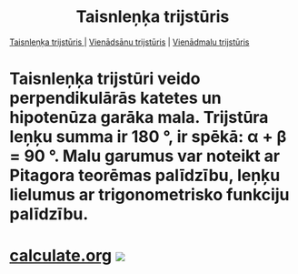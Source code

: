 <!DOCTYPE html>
<html>
<head>
<meta charset=“utf-8”>
<title>Taisnleņķa trijstūris</title>
</head> 
<body> 
<center>
<h1>Taisnleņķa trijstūris</h1>
<style>
body{
background-image:url(1.jpg)
}
</style>
</center>
</body>
<a href="index.html">Taisnleņķa trijstūris </a> | <a href="index2.html">Vienādsānu trijstūris</a> | <a href="index3.html">Vienādmalu trijstūris</a>
<h1>Taisnleņķa trijstūri veido perpendikulārās katetes un hipotenūza  garāka mala.
Trijstūra leņķu summa ir 180 °, ir spēkā: α + β = 90 °.
Malu garumus var noteikt ar Pitagora teorēmas palīdzību, leņķu lielumus ar trigonometrisko funkciju palīdzību.<h1>
<a href="https://www.calculat.org/lv/laukums-perimetrs/taisnlenka-trijsturis/">calculate.org</a>
<img src=
</html>

